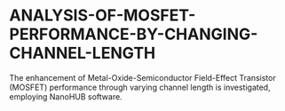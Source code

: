 # ANALYSIS-OF-MOSFET-PERFORMANCE-BY-CHANGING-CHANNEL-LENGTH
The enhancement of Metal-Oxide-Semiconductor Field-Effect Transistor (MOSFET) performance through varying channel length is investigated, employing NanoHUB software. 
